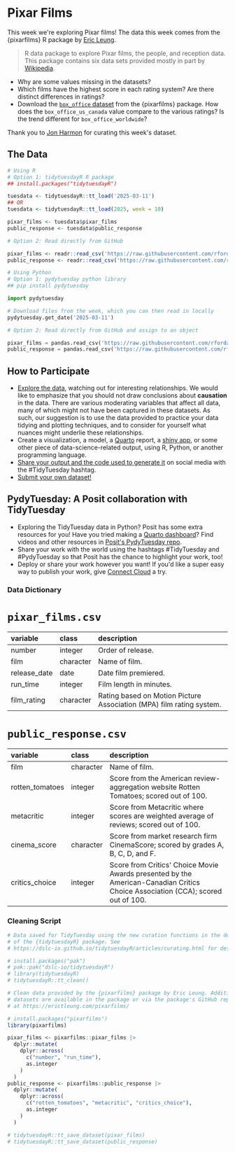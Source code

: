# Pixar Films

This week we're exploring Pixar films! The data this week comes from the {pixarfilms} R package by [Eric Leung](https://github.com/erictleung). 

> R data package to explore Pixar films, the people, and reception data. This package contains six data sets provided mostly in part by [Wikipedia](https://en.wikipedia.org/wiki/List_of_Pixar_films).

- Why are some values missing in the datasets?
- Which films have the highest score in each rating system? Are there distinct differences in ratings?
- Download the [`box_office` dataset](https://raw.githubusercontent.com/erictleung/pixarfilms/master/data-raw/box_office.csv) from the {pixarfilms} package. How does the `box_office_us_canada` value compare to the various ratings? Is the trend different for `box_office_worldwide`?

Thank you to [Jon Harmon](https://github.com/jonthegeek) for curating this week's dataset.

## The Data

```r
# Using R
# Option 1: tidytuesdayR R package 
## install.packages("tidytuesdayR")

tuesdata <- tidytuesdayR::tt_load('2025-03-11')
## OR
tuesdata <- tidytuesdayR::tt_load(2025, week = 10)

pixar_films <- tuesdata$pixar_films
public_response <- tuesdata$public_response

# Option 2: Read directly from GitHub

pixar_films <- readr::read_csv('https://raw.githubusercontent.com/rfordatascience/tidytuesday/main/data/2025/2025-03-11/pixar_films.csv')
public_response <- readr::read_csv('https://raw.githubusercontent.com/rfordatascience/tidytuesday/main/data/2025/2025-03-11/public_response.csv')
```

```python
# Using Python
# Option 1: pydytuesday python library
## pip install pydytuesday

import pydytuesday

# Download files from the week, which you can then read in locally
pydytuesday.get_date('2025-03-11')

# Option 2: Read directly from GitHub and assign to an object

pixar_films = pandas.read_csv('https://raw.githubusercontent.com/rfordatascience/tidytuesday/main/data/2025/2025-03-11/pixar_films.csv')
public_response = pandas.read_csv('https://raw.githubusercontent.com/rfordatascience/tidytuesday/main/data/2025/2025-03-11/public_response.csv')
```

## How to Participate

- [Explore the data](https://r4ds.hadley.nz/), watching out for interesting relationships. We would like to emphasize that you should not draw conclusions about **causation** in the data. There are various moderating variables that affect all data, many of which might not have been captured in these datasets. As such, our suggestion is to use the data provided to practice your data tidying and plotting techniques, and to consider for yourself what nuances might underlie these relationships.
- Create a visualization, a model, a [Quarto](https://quarto.org/) report, a [shiny app](https://shiny.posit.co/), or some other piece of data-science-related output, using R, Python, or another programming language.
- [Share your output and the code used to generate it](../../../sharing.md) on social media with the #TidyTuesday hashtag.
- [Submit your own dataset!](../../../pr_instructions.md)  

## PydyTuesday: A Posit collaboration with TidyTuesday  

- Exploring the TidyTuesday data in Python?  Posit has some extra resources for you! Have you tried making a [Quarto dashboard](https://quarto.org/docs/dashboards/)? Find videos and other resources in [Posit's PydyTuesday repo](https://github.com/posit-dev/python-tidytuesday-challenge).
- Share your work with the world using the hashtags #TidyTuesday and #PydyTuesday so that Posit has the chance to highlight your work, too!
- Deploy or share your work however you want! If you'd like a super easy way to publish your work, give [Connect Cloud](https://connect.posit.cloud/) a try.


### Data Dictionary

# `pixar_films.csv`

|variable     |class     |description                           |
|:------------|:---------|:-------------------------------------|
|number       |integer   |Order of release. |
|film         |character |Name of film. |
|release_date |date      |Date film premiered. |
|run_time     |integer   |Film length in minutes. |
|film_rating  |character |Rating based on Motion Picture Association (MPA) film rating system. |

# `public_response.csv`

|variable        |class     |description                           |
|:---------------|:---------|:-------------------------------------|
|film            |character |Name of film. |
|rotten_tomatoes |integer   |Score from the American review-aggregation website Rotten Tomatoes; scored out of 100. |
|metacritic      |integer   |Score from Metacritic where scores are weighted average of reviews; scored out of 100. |
|cinema_score    |character |Score from market research firm CinemaScore; scored by grades A, B, C, D, and F. |
|critics_choice  |integer   |Score from Critics' Choice Movie Awards presented by the American-Canadian Critics Choice Association (CCA); scored out of 100. |

### Cleaning Script

```r
# Data saved for TidyTuesday using the new curation functions in the dev branch
# of the {tidytuesdayR} package. See
# https://dslc-io.github.io/tidytuesdayR/articles/curating.html for details.

# install.packages("pak")
# pak::pak("dslc-io/tidytuesdayR")
# library(tidytuesdayR)
# tidytuesdayR::tt_clean()

# Clean data provided by the {pixarfilms} package by Eric Leung. Additional
# datasets are available in the package or via the package's GitHub repository
# at https://erictleung.com/pixarfilms/

# install.packages("pixarfilms")
library(pixarfilms)

pixar_films <- pixarfilms::pixar_films |>
  dplyr::mutate(
    dplyr::across(
      c("number", "run_time"),
      as.integer
    )
  )
public_response <- pixarfilms::public_response |>
  dplyr::mutate(
    dplyr::across(
      c("rotten_tomatoes", "metacritic", "critics_choice"),
      as.integer
    )
  )

# tidytuesdayR::tt_save_dataset(pixar_films)
# tidytuesdayR::tt_save_dataset(public_response)
```
